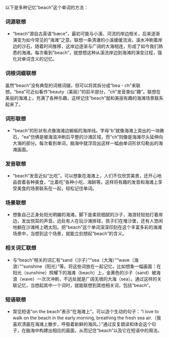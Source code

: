 以下是多种记忆“beach”这个单词的方法：

### 词源联想
 - “beach”源自古英语“bæce”，最初可能与小溪、河流的岸边相关，后来逐渐演变为如今常见的“海滩”之意。联想一条清澈的小溪缓缓流淌，溪水冲刷着岸边的沙石，随着时间推移，这岸边逐渐与广阔的大海相连，形成了如今我们熟悉的海滩。每次看到“beach”，就想想这种从溪流岸边到海滩的演变过程，强化对单词含义的记忆。

### 词根词缀联想
虽然“beach”没有典型的词根词缀，但可以将其拆分成“bea - ch”来联想。“bea”可近似看作“beauty（美丽）”的前半部分，“ch”发音类似“趣”。联想在美丽的海滩上，充满了各种乐趣，这样记住“beach”就和美丽有趣的海滩场景联系起来了。

### 词形联想
 - “beach”的形状有点像海滩边蜿蜒的海岸线。字母“b”就像海滩上突出的一块礁石，“ea”仿佛是被海浪冲刷后平整的沙滩区域，而“ch”则像是海滩尽头延伸向大海的部分。每次看到单词，脑海中就浮现出这样一幅由单词形状勾勒出的海滩画面。

### 发音联想
 - “beach”发音近似“比吃”。可以想象在海滩上，人们不仅欣赏美景，还开心地品尝着各种美食，“比着吃”各种小吃、海鲜等。这样将有趣的发音和海滩上享受美食的场景联系在一起，轻松记住单词。

### 场景联想
 - 想象自己正身处阳光明媚的海滩。脚下是柔软细腻的沙子，海浪轻轻拍打着岸边，发出悦耳的声音。远处有人在玩沙滩排球，孩子们在堆沙堡，还有人悠闲地躺在沙滩椅上晒太阳。把“beach”这个单词深深印刻在这个丰富多彩的海滩场景中，当想到这个场景，就能立刻想起“beach”的含义。

### 相关词汇联想
 - 与“beach”相关的词汇有“sand（沙子）”“sea（大海）”“wave（海浪）”“sunshine（阳光）”等。将这些词放在一起记忆，比如想象一幅画面：在阳光（sunshine）照耀下的海滩（beach）上，金黄色的沙子（sand）被海浪（wave）一次次冲刷，不远处就是广阔无垠的大海（sea）。通过这样的关联记忆，当想起其中一个词时，就能联想到其他相关词，包括“beach”。

### 短语联想
 - 常见短语“on the beach”表示“在海滩上”。可以造个生动的句子：“I love to walk on the beach in the early morning, breathing the fresh sea air.（我喜欢清晨在海滩上散步，呼吸着新鲜的海风。）”通过反复朗读和体会这个句子，在脑海中构建出相应的画面，从而记住“beach”以及它在短语中的用法。 